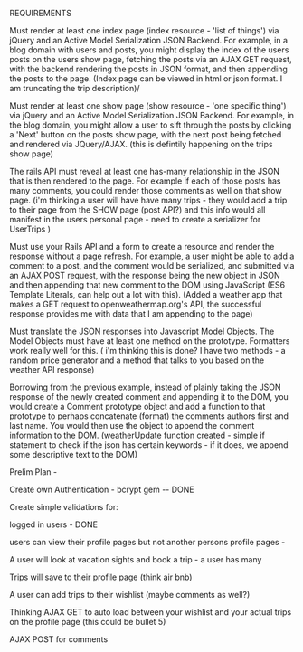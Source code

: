 REQUIREMENTS

Must render at least one index page (index resource - 'list of things') via jQuery and an Active Model Serialization JSON Backend. For example, in a blog domain with users and posts, you might display the index of the users posts on the users show page, fetching the posts via an AJAX GET request, with the backend rendering the posts in JSON format, and then appending the posts to the page.  (Index page can be viewed in html or json format.  I am truncating the trip description)/

Must render at least one show page (show resource - 'one specific thing') via jQuery and an Active Model Serialization JSON Backend. For example, in the blog domain, you might allow a user to sift through the posts by clicking a 'Next' button on the posts show page, with the next post being fetched and rendered via JQuery/AJAX.  (this is defintily happening on the trips show page)

The rails API must reveal at least one has-many relationship in the JSON that is then rendered to the page. For example if each of those posts has many comments, you could render those comments as well on that show page. 
(i'm thinking a user will have have many trips - they would add a trip to their page from the SHOW page (post API?) and this info would all manifest in the users personal page - need to create a serializer for UserTrips  )

Must use your Rails API and a form to create a resource and render the response without a page refresh. For example, a user might be able to add a comment to a post, and the comment would be serialized, and submitted via an AJAX POST request, with the response being the new object in JSON and then appending that new comment to the DOM using JavaScript (ES6 Template Literals, can help out a lot with this).  (Added a weather app that makes a GET request to openweathermap.org's API, the successful response provides me with data that I am appending to the page)

Must translate the JSON responses into Javascript Model Objects. The Model Objects must have at least one method on the prototype. Formatters work really well for this. ( i'm thinking this is done?  I have two methods - a random price generator and a method that talks to you based on the weather API response)

Borrowing from the previous example, instead of plainly taking the JSON response of the newly created comment and appending it to the DOM, you would create a Comment prototype object and add a function to that prototype to perhaps concatenate (format) the comments authors first and last name. You would then use the object to append the comment information to the DOM.  (weatherUpdate function created - simple if statement to check if the json has certain keywords - if it does, we append some descriptive text to the DOM)






Prelim Plan - 

Create own Authentication - bcrypt gem  -- DONE

Create simple validations for: 

logged in users - DONE 

users can view their profile pages but not another persons profile pages  -  


A user will look at vacation sights and book a trip - a user has many

Trips will save to their profile page (think air bnb)

A user can add trips to their wishlist (maybe comments as well?)

Thinking AJAX GET to auto load between your wishlist and your actual trips on the profile page  (this could be bullet 5)

AJAX POST for comments